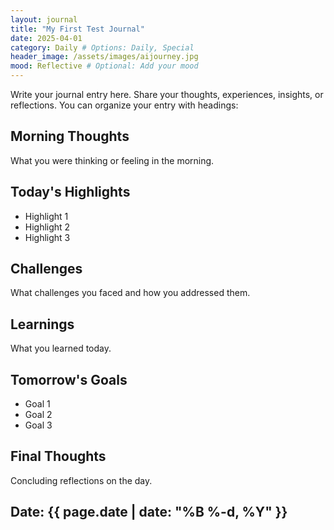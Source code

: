 ```yaml
---
layout: journal
title: "My First Test Journal"
date: 2025-04-01
category: Daily # Options: Daily, Special
header_image: /assets/images/aijourney.jpg
mood: Reflective # Optional: Add your mood
---
```

Write your journal entry here. Share your thoughts, experiences, insights, or reflections.
You can organize your entry with headings:

## Morning Thoughts

What you were thinking or feeling in the morning.

## Today's Highlights

- Highlight 1
- Highlight 2
- Highlight 3

## Challenges

What challenges you faced and how you addressed them.

## Learnings

What you learned today.

## Tomorrow's Goals

- Goal 1
- Goal 2
- Goal 3

## Final Thoughts

Concluding reflections on the day.

## Date: {{ page.date | date: "%B %-d, %Y" }}
